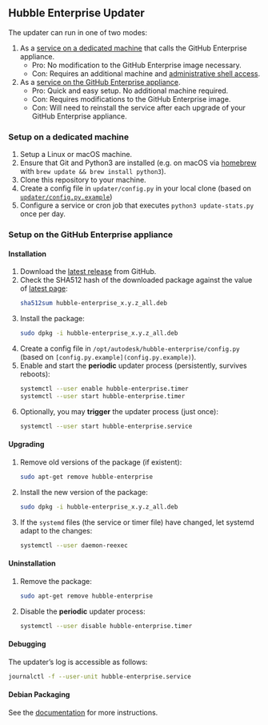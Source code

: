 ## Hubble Enterprise Updater

The updater can run in one of two modes:
1. As a [service on a dedicated machine](README.md#service-on-a-dedicated-machine) that calls the GitHub Enterprise appliance.
	* Pro: No modification to the GitHub Enterprise image necessary.
	* Con: Requires an additional machine and [administrative shell access](https://help.github.com/enterprise/2.11/admin/guides/installation/administrative-shell-ssh-access/).
1. As a [service on the GitHub Enterprise appliance](README.md#service-on-the-github-enterprise-appliance).  
	* Pro: Quick and easy setup. No additional machine required.  
	* Con: Requires modifications to the GitHub Enterprise image.
	* Con: Will need to reinstall the service after each upgrade of your GitHub Enterprise appliance.


### Setup on a dedicated machine

1. Setup a Linux or macOS machine.
1. Ensure that Git and Python3 are installed (e.g. on macOS via [homebrew](https://brew.sh/) with `brew update && brew install python3`).
1. Clone this repository to your machine.
1. Create a config file in `updater/config.py` in your local clone (based on [`updater/config.py.example`](config.py.example))
1. Configure a service or cron job that executes `python3 update-stats.py` once per day.


### Setup on the GitHub Enterprise appliance

#### Installation
1. Download the [latest release](https://github.com/Autodesk/hubble/releases/latest) from GitHub.
1. Check the SHA512 hash of the downloaded package against the value of  [latest page](https://github.com/autodeks/hubble/releases/latest):
	```sh
	sha512sum hubble-enterprise_x.y.z_all.deb
	```
1. Install the package:
	```sh
	sudo dpkg -i hubble-enterprise_x.y.z_all.deb
	```
1. Create a config file in `/opt/autodesk/hubble-enterprise/config.py` (based on `[config.py.example](config.py.example)`).
1. Enable and start the **periodic** updater process (persistently, survives reboots):
	```sh
	systemctl --user enable hubble-enterprise.timer
	systemctl --user start hubble-enterprise.timer
	```
1. Optionally, you may **trigger** the updater process (just once):
	```sh
	systemctl --user start hubble-enterprise.service
	```

#### Upgrading

1. Remove old versions of the package (if existent):
	```sh
	sudo apt-get remove hubble-enterprise
	```
1. Install the new version of the package:
	```sh
	sudo dpkg -i hubble-enterprise_x.y.z_all.deb
	```
1. If the `systemd` files (the service or timer file) have changed, let systemd adapt to the changes:
	```sh
	systemctl --user daemon-reexec
	```

#### Uninstallation

1. Remove the package:
	```sh
	sudo apt-get remove hubble-enterprise
	```
1. Disable the **periodic** updater process:
	```sh
	systemctl --user disable hubble-enterprise.timer
	```

#### Debugging

The updater’s log is accessible as follows:
```sh
journalctl -f --user-unit hubble-enterprise.service
```

#### Debian Packaging

See the [documentation](packaging/debian) for more instructions.
